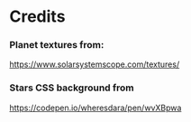 # Credits

### Planet textures from:

https://www.solarsystemscope.com/textures/

### Stars CSS background from

https://codepen.io/wheresdara/pen/wvXBpwa
